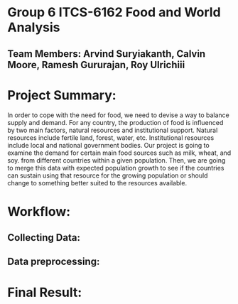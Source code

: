 # Group 6 ITCS-6162 Food and World Analysis

## Team Members: Arvind Suryiakanth, Calvin Moore, Ramesh Gururajan, Roy Ulrichiii

# Project Summary:
In order to cope with the need for food, we need to devise a way to balance supply and demand. For any country, the production of food is influenced by two main factors, natural resources and institutional support. Natural resources include fertile land, forest, water, etc. Institutional resources include local and national government bodies. Our project is going to examine the demand for certain main food sources such as milk, wheat, and soy. from different countries within a given population. Then, we are going to merge this data with expected population growth to see if the countries can sustain using that resource for the growing population or should change to something better suited to the resources available.

# Workflow:

## Collecting Data:


## Data preprocessing:


## 

# Final Result:
